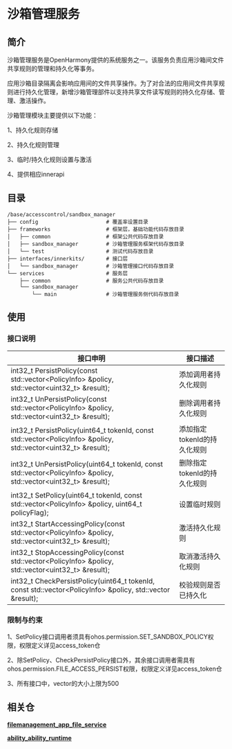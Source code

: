 # 沙箱管理服务

## 简介

沙箱管理服务是OpenHarmony提供的系统服务之一。该服务负责应用沙箱间文件共享规则的管理和持久化等事务。

应用沙箱目录隔离会影响应用间的文件共享操作。为了对合法的应用间文件共享规则进行持久化管理，新增沙箱管理部件以支持共享文件读写规则的持久化存储、管理、激活操作。

沙箱管理模块主要提供以下功能：

1、持久化规则存储

2、持久化规则管理

3、临时/持久化规则设置与激活

4、提供相应innerapi

## 目录

```
/base/accesscontrol/sandbox_manager
├── config                      # 覆盖率设置目录
├── frameworks                  # 框架层，基础功能代码存放目录
│   ├── common                  # 框架公共代码存放目录
│   ├── sandbox_manager         # 沙箱管理服务框架代码存放目录
│   └── test                    # 测试代码存放目录
├── interfaces/innerkits/       # 接口层
│   └── sandbox_manager         # 沙箱管理接口代码存放目录
└── services                    # 服务层
    ├── common                  # 服务公共代码存放目录
    └── sandbox_manager
        └── main                # 沙箱管理服务侧代码存放目录

```

## 使用
### 接口说明

| **接口申明** | **接口描述** |
| --- | --- |
| int32_t PersistPolicy(const std::vector\<PolicyInfo\> &policy, std::vector<uint32_t> &result); | 添加调用者持久化规则 |
| int32_t UnPersistPolicy(const std::vector\<PolicyInfo\> &policy, std::vector<uint32_t> &result); | 删除调用者持久化规则 |
| int32_t PersistPolicy(uint64_t tokenId, const std::vector\<PolicyInfo\> &policy, std::vector<uint32_t> &result);| 添加指定tokenId的持久化规则 |
| int32_t UnPersistPolicy(uint64_t tokenId, const std::vector\<PolicyInfo\> &policy, std::vector<uint32_t> &result);| 删除指定tokenId的持久化规则 |
| int32_t SetPolicy(uint64_t tokenId, const std::vector\<PolicyInfo\> &policy, uint64_t policyFlag); | 设置临时规则 |
|int32_t StartAccessingPolicy(const std::vector\<PolicyInfo\> &policy, std::vector<uint32_t> &result);| 激活持久化规则 |
|int32_t StopAccessingPolicy(const std::vector\<PolicyInfo\> &policy, std::vector<uint32_t> &result);| 取消激活持久化规则 |
|int32_t CheckPersistPolicy(uint64_t tokenId, const std::vector\<PolicyInfo\> &policy, std::vector<bool> &result);| 校验规则是否已持久化 |

### 限制与约束
1、SetPolicy接口调用者须具有ohos.permission.SET_SANDBOX_POLICY权限，权限定义详见access_token仓

2、除SetPolicy、CheckPersistPolicy接口外，其余接口调用者需具有ohos.permission.FILE_ACCESS_PERSIST权限，权限定义详见access_token仓

3、所有接口中，vector的大小上限为500

## 相关仓

**[filemanagement\_app\_file\_service](https://gitee.com/openharmony/filemanagement_app_file_service/blob/master/README_ZH.md)**

**[ability\_ability\_runtime](https://gitee.com/openharmony/ability_ability_runtime/blob/master/README_zh.md)**
